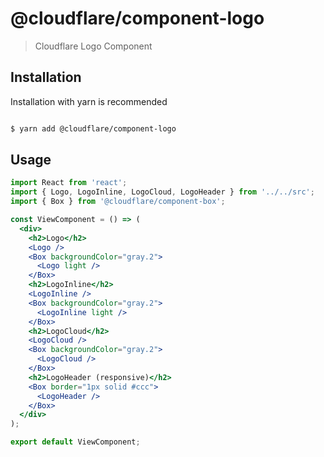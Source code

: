 # @cloudflare/component-logo

> Cloudflare Logo Component

## Installation
Installation with yarn is recommended

```sh

$ yarn add @cloudflare/component-logo

```

## Usage

```jsx
import React from 'react';
import { Logo, LogoInline, LogoCloud, LogoHeader } from '../../src';
import { Box } from '@cloudflare/component-box';

const ViewComponent = () => (
  <div>
    <h2>Logo</h2>
    <Logo />
    <Box backgroundColor="gray.2">
      <Logo light />
    </Box>
    <h2>LogoInline</h2>
    <LogoInline />
    <Box backgroundColor="gray.2">
      <LogoInline light />
    </Box>
    <h2>LogoCloud</h2>
    <LogoCloud />
    <Box backgroundColor="gray.2">
      <LogoCloud />
    </Box>
    <h2>LogoHeader (responsive)</h2>
    <Box border="1px solid #ccc">
      <LogoHeader />
    </Box>
  </div>
);

export default ViewComponent;

```


